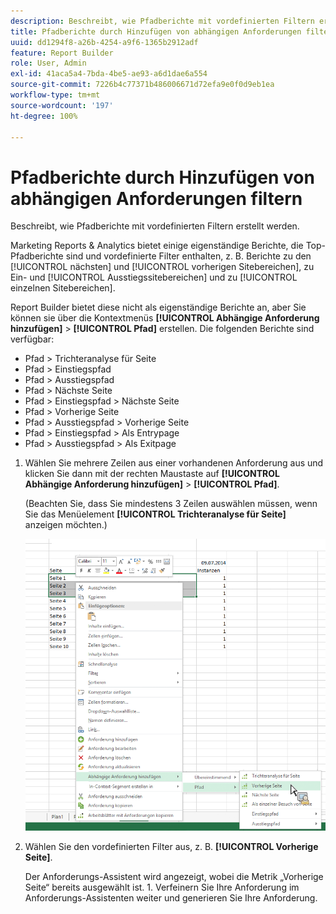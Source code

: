 ```yaml
---
description: Beschreibt, wie Pfadberichte mit vordefinierten Filtern erstellt werden.
title: Pfadberichte durch Hinzufügen von abhängigen Anforderungen filtern
uuid: dd1294f8-a26b-4254-a9f6-1365b2912adf
feature: Report Builder
role: User, Admin
exl-id: 41aca5a4-7bda-4be5-ae93-a6d1dae6a554
source-git-commit: 7226b4c77371b486006671d72efa9e0f0d9eb1ea
workflow-type: tm+mt
source-wordcount: '197'
ht-degree: 100%

---
```


# Pfadberichte durch Hinzufügen von abhängigen Anforderungen filtern

Beschreibt, wie Pfadberichte mit vordefinierten Filtern erstellt werden.

Marketing Reports &amp; Analytics bietet einige eigenständige Berichte, die Top-Pfadberichte sind und vordefinierte Filter enthalten, z. B. Berichte zu den [!UICONTROL nächsten] und [!UICONTROL vorherigen Sitebereichen], zu Ein- und [!UICONTROL Ausstiegssitebereichen] und zu [!UICONTROL einzelnen Sitebereichen].

Report Builder bietet diese nicht als eigenständige Berichte an, aber Sie können sie über die Kontextmenüs **[!UICONTROL Abhängige Anforderung hinzufügen]** > **[!UICONTROL Pfad]** erstellen. Die folgenden Berichte sind verfügbar:

* Pfad > Trichteranalyse für Seite
* Pfad > Einstiegspfad
* Pfad > Ausstiegspfad
* Pfad > Nächste Seite
* Pfad > Einstiegspfad > Nächste Seite
* Pfad > Vorherige Seite
* Pfad > Ausstiegspfad > Vorherige Seite
* Pfad > Einstiegspfad > Als Entrypage
* Pfad > Ausstiegspfad > Als Exitpage

1. Wählen Sie mehrere Zeilen aus einer vorhandenen Anforderung aus und klicken Sie dann mit der rechten Maustaste auf **[!UICONTROL Abhängige Anforderung hinzufügen]** > **[!UICONTROL Pfad]**.

   (Beachten Sie, dass Sie mindestens 3 Zeilen auswählen müssen, wenn Sie das Menüelement **[!UICONTROL Trichteranalyse für Seite]** anzeigen möchten.)

   ![](assets/dependen_request.png)

1. Wählen Sie den vordefinierten Filter aus, z. B. **[!UICONTROL Vorherige Seite]**.

   Der Anforderungs-Assistent wird angezeigt, wobei die Metrik „Vorherige Seite“ bereits ausgewählt ist. 1. Verfeinern Sie Ihre Anforderung im Anforderungs-Assistenten weiter und generieren Sie Ihre Anforderung.
